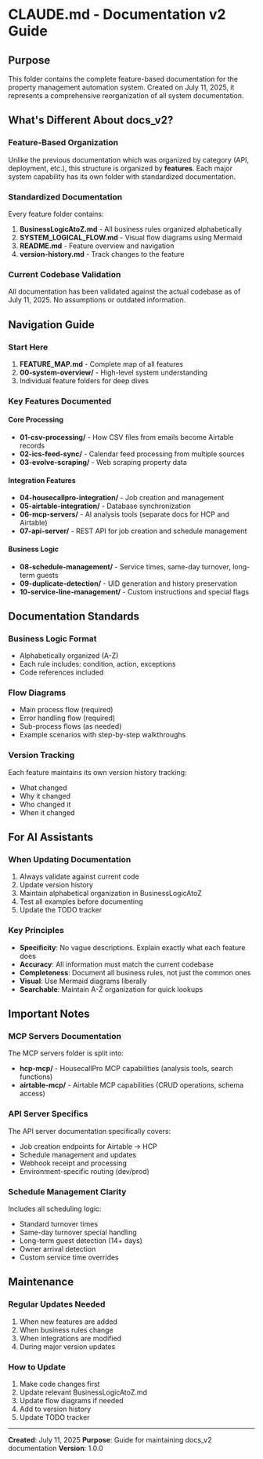 # CLAUDE.md - Documentation v2 Guide

## Purpose
This folder contains the complete feature-based documentation for the property management automation system. Created on July 11, 2025, it represents a comprehensive reorganization of all system documentation.

## What's Different About docs_v2?

### Feature-Based Organization
Unlike the previous documentation which was organized by category (API, deployment, etc.), this structure is organized by **features**. Each major system capability has its own folder with standardized documentation.

### Standardized Documentation
Every feature folder contains:
1. **BusinessLogicAtoZ.md** - All business rules organized alphabetically
2. **SYSTEM_LOGICAL_FLOW.md** - Visual flow diagrams using Mermaid
3. **README.md** - Feature overview and navigation
4. **version-history.md** - Track changes to the feature

### Current Codebase Validation
All documentation has been validated against the actual codebase as of July 11, 2025. No assumptions or outdated information.

## Navigation Guide

### Start Here
1. **FEATURE_MAP.md** - Complete map of all features
2. **00-system-overview/** - High-level system understanding
3. Individual feature folders for deep dives

### Key Features Documented

#### Core Processing
- **01-csv-processing/** - How CSV files from emails become Airtable records
- **02-ics-feed-sync/** - Calendar feed processing from multiple sources
- **03-evolve-scraping/** - Web scraping property data

#### Integration Features
- **04-housecallpro-integration/** - Job creation and management
- **05-airtable-integration/** - Database synchronization
- **06-mcp-servers/** - AI analysis tools (separate docs for HCP and Airtable)
- **07-api-server/** - REST API for job creation and schedule management

#### Business Logic
- **08-schedule-management/** - Service times, same-day turnover, long-term guests
- **09-duplicate-detection/** - UID generation and history preservation
- **10-service-line-management/** - Custom instructions and special flags

## Documentation Standards

### Business Logic Format
- Alphabetically organized (A-Z)
- Each rule includes: condition, action, exceptions
- Code references included

### Flow Diagrams
- Main process flow (required)
- Error handling flow (required)
- Sub-process flows (as needed)
- Example scenarios with step-by-step walkthroughs

### Version Tracking
Each feature maintains its own version history tracking:
- What changed
- Why it changed
- Who changed it
- When it changed

## For AI Assistants

### When Updating Documentation
1. Always validate against current code
2. Update version history
3. Maintain alphabetical organization in BusinessLogicAtoZ
4. Test all examples before documenting
5. Update the TODO tracker

### Key Principles
- **Specificity**: No vague descriptions. Explain exactly what each feature does
- **Accuracy**: All information must match the current codebase
- **Completeness**: Document all business rules, not just the common ones
- **Visual**: Use Mermaid diagrams liberally
- **Searchable**: Maintain A-Z organization for quick lookups

## Important Notes

### MCP Servers Documentation
The MCP servers folder is split into:
- **hcp-mcp/** - HousecallPro MCP capabilities (analysis tools, search functions)
- **airtable-mcp/** - Airtable MCP capabilities (CRUD operations, schema access)

### API Server Specifics
The API server documentation specifically covers:
- Job creation endpoints for Airtable → HCP
- Schedule management and updates
- Webhook receipt and processing
- Environment-specific routing (dev/prod)

### Schedule Management Clarity
Includes all scheduling logic:
- Standard turnover times
- Same-day turnover special handling
- Long-term guest detection (14+ days)
- Owner arrival detection
- Custom service time overrides

## Maintenance

### Regular Updates Needed
1. When new features are added
2. When business rules change
3. When integrations are modified
4. During major version updates

### How to Update
1. Make code changes first
2. Update relevant BusinessLogicAtoZ.md
3. Update flow diagrams if needed
4. Add to version history
5. Update TODO tracker

---

**Created**: July 11, 2025
**Purpose**: Guide for maintaining docs_v2 documentation
**Version**: 1.0.0